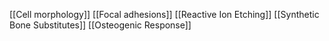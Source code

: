 [[Cell morphology]]
[[Focal adhesions]]
[[Reactive Ion Etching]]
[[Synthetic Bone Substitutes]]
[[Osteogenic Response]]
